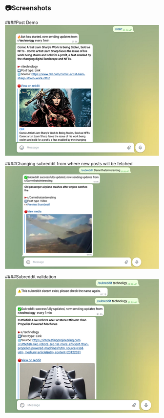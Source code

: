 ## 📷Screenshots

####Post Demo
![Post Demo](/demo/post_demo.png)

####Changing subreddit from where new posts will be fetched
![subreddit change](/demo/change_sub_demo.png)

####Subreddit validation
![subreddit validation](/demo/subreddit_validation_demo.png)
